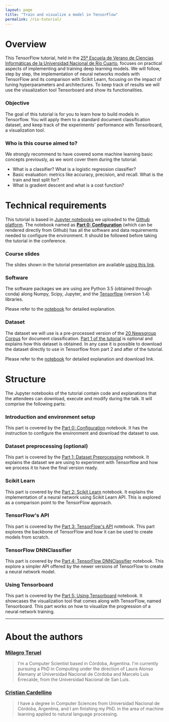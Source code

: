 ```yaml
---
layout: page
title: "Train and visualize a model in TensorFlow"
permalink: /rio-tutorial/
---
```


# Overview

This TensorFlow tutorial, held in the [25º Escuela de Verano de Ciencias
Informáticas de la Universidad Nacional de Río
Cuarto](http://dc.exa.unrc.edu.ar/rio/), focuses on practical aspects of
implementing and training deep learning models.  We will follow, step by step,
the implementation of neural networks models with TensorFlow and its comparison
with Scikit Learn, focusing on the impact of tuning hyperparameters and
architectures. To keep track of results we will use the visualization tool
Tensorboard and show its functionalities.

### Objective

The goal of this tutorial is for you to learn how to build models in
Tensorflow. You will apply them to a standard document classification dataset,
and keep track of the experiments' performance with Tensorboard, a
visualization tool. 

### Who is this course aimed to?

We strongly recommend to have covered some machine learning basic concepts
previously, as we wont cover them during the tutorial:

- What is a classifier? What is a logistic regression classifier?
- Basic evaluation: metrics like accuracy, precision, and recall. What is the
  train and test split for?
- What is gradient descent and what is a cost function?

# Technical requirements

This tutorial is based in [Jupyter notebooks](http://jupyter.org/) we uploaded
to the [Github platform](https://github.com/PLN-FaMAF/tensorflowTutorial2018).
The notebook named as [**Part 0:
Configuration**](https://github.com/PLN-FaMAF/tensorflowTutorial2018/blob/master/tensorflow_tutorial_0.ipynb)
(which can be rendered directly from Github) has all the software and data
requirements needed to configure the environment. It should be followed before
taking the tutorial in the conference.

### Course slides

The slides shown in the tutorial presentation are available [using this
link](https://docs.google.com/presentation/d/1fmycn9foRpdmqS9rRMNR3nz-rfklhq65aZhYIBlASIo).

### Software

The software packages we are using are Python 3.5 (obtained through conda)
along Numpy, Scipy, Jupyter, and the
[Tensorflow](https://www.tensorflow.org/versions/r1.4/install/) (version 1.4)
libraries. 

Please refer to the
[notebook](https://github.com/PLN-FaMAF/tensorflowTutorial2018/blob/master/tensorflow_tutorial_0.ipynb)
for detailed explanation.

### Dataset

The dataset we will use is a pre-processed version of the [20 Newsgroup
Corpus](http://qwone.com/~jason/20Newsgroups/) for document classification.
[Part 1 of the
tutorial](https://github.com/PLN-FaMAF/tensorflowTutorial2018/blob/master/tensorflow_tutorial_1.ipynb)
is optional and explains how this dataset is obtained.  In any case it is
possible to download the dataset directly to use in Tensorflow from part 2 and
after of the tutorial.

Please refer to the
[notebook](https://github.com/PLN-FaMAF/tensorflowTutorial2018/blob/master/tensorflow_tutorial_0.ipynb)
for detailed explanation and download link.

# Structure

The Jupyter notebooks of the tutorial contain code and explanations that the
attendees can download, execute and modify during the talk. It will comprise
the following parts:

### Introduction and environment setup

This part is covered by the [Part 0:
Configuration](https://github.com/PLN-FaMAF/tensorflowTutorial2018/blob/master/tensorflow_tutorial_0.ipynb)
notebook. It has the instruction to configure the environment and download the
dataset to use.

### Dataset preprocessing (optional)

This part is covered by the [Part 1: Dataset
Preprocessing](https://github.com/PLN-FaMAF/tensorflowTutorial2018/blob/master/tensorflow_tutorial_1.ipynb)
notebook. It explains the dataset we are using to experiment with Tensorflow
and how we process it to have the final version ready.

### Scikit Learn

This part is covered by the [Part 2: Scikit
Learn](https://github.com/PLN-FaMAF/tensorflowTutorial2018/blob/master/tensorflow_tutorial_2.ipynb)
notebook. It explains the implementation of a neural network using Scikit Learn
API. This is explored as a comparison point to the TensorFlow approach.

### TensorFlow's API

This part is covered by the [Part 3: TensorFlow's
API](https://github.com/PLN-FaMAF/tensorflowTutorial2018/blob/master/tensorflow_tutorial_3.ipynb)
notebook. This part explores the backbone of TensorFlow and how it can be used
to create models from scratch.

### TensorFlow DNNClassifier

This part is covered by the [Part 4: TensorFlow
DNNClassifier](https://github.com/PLN-FaMAF/tensorflowTutorial2018/blob/master/tensorflow_tutorial_4.ipynb)
notebook. This explore a simpler API offered by the newer versions of
TensorFlow to create a neural network model.

### Using Tensorboard

This part is covered by the [Part 5: Using
Tensorboard](https://github.com/PLN-FaMAF/tensorflowTutorial2018/blob/master/tensorflow_tutorial_5.ipynb)
notebook. It showcases the visualization tool that comes along with TensorFlow,
named Tensorboard. This part works on how to visualize the progression of a
neural network training.

---

# About the authors

### [Milagro Teruel](https://cs.famaf.unc.edu.ar/~mteruel/)

> I'm a Computer Scientist based in Córdoba, Argentina. I'm currently pursuing a
> PhD in Computing under the direction of Laura Alonso Alemany at Universidad
> Nacional de Córdoba and Marcelo Luis Errecalde, from the Universidad Nacional
> de San Luis. 

### [Cristian Cardellino](http://crscardellino.me)

> I have a degree in Computer Sciences from Universidad Nacional de Córdoba,
> Argentina, and I am finishing my PhD. in the area of machine learning applied
> to natural language processing.
